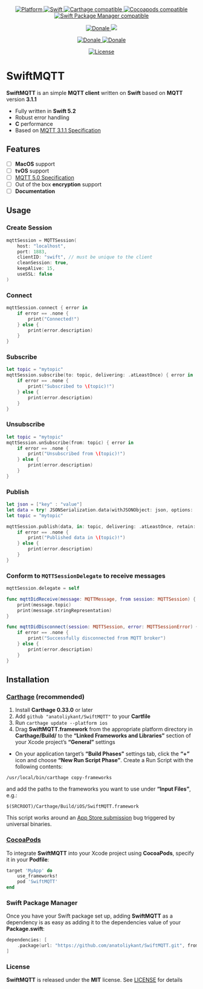 <p align="center">
    <a href="http://cocoadocs.org/docsets/SwiftyVK">
        <img src="https://img.shields.io/badge/Platform-iOS-lightgrey.svg" alt="Platform">
    </a>
    <a href="https://developer.apple.com/swift/">
        <img src="https://img.shields.io/badge/Swift-5.2.0-orange.svg?style=flat" alt="Swift">
    </a>
    <a href="https://github.com/Carthage/Carthage">
        <img alt="Carthage compatible" src="https://img.shields.io/badge/Carthage-%E2%9C%93-brightgreen.svg?style=flat"/>
    </a>  
    <a href="http://cocoapods.org/pods/SwiftMQTT">
        <img src="https://img.shields.io/cocoapods/v/SwiftMQTT.svg?style=flat" alt="Cocoapods compatible">
    </a>
    <a href="https://github.com/apple/swift-package-manager">
        <img alt="Swift Package Manager compatible" src="https://img.shields.io/badge/SPM-%E2%9C%93-brightgreen.svg?style=flat"/>
    </a>
</p>
<p align="center">
    <a href="https://github.com/anatoliykant/SwiftMQTT/actions?query=event%3Apush+branch%3Adevelop">
        <img src="https://github.com/anatoliykant/SwiftMQTT/workflows/Swift/badge.svg?branch=develop" alt="Donale">
   </a>   
   <a href="https://codecov.io/gh/anatoliykant/SwiftMQTT">
        <img src="https://codecov.io/gh/anatoliykant/SwiftMQTT/branch/develop/graph/badge.svg" />
    </a>
</p>
<p align="center">
    <a href="https://twitter.com/intent/tweet?text=Wow:&url=https%3A%2F%2Fgithub.com%2Fanatoliykant%2FSwiftMQTT">
        <img src="https://img.shields.io/twitter/url?style=social&url=https%3A%2F%2Ftwitter.com%2FKantAnatoliy" alt="Donale">
   </a>
   <a href="https://paypal.me/kantAnatoliy?locale.x=ru_RU">
        <img src="https://img.shields.io/badge/Donate-💰-lightblue.svg" alt="Donale">
   </a>
</p>
<p align="center">
    <a href="./LICENSE.txt">
        <img src="https://img.shields.io/badge/license-MIT-lightgrey.svg" alt="License">
    </a>
</p>

# SwiftMQTT

**SwiftMQTT** is an simple **MQTT client** written on **Swift** based on **MQTT** version **3.1.1**

* Fully written in **Swift 5.2**
* Robust error handling
* **C** performance
* Based on [MQTT 3.1.1 Specification](http://docs.oasis-open.org/mqtt/mqtt/v3.1.1/os/mqtt-v3.1.1-os.html)

## Features

- [ ] **MacOS** support
- [ ] **tvOS** support
- [ ] [MQTT 5.0 Specification](http://docs.oasis-open.org/mqtt/mqtt/v5.0/mqtt-v5.0.html)
- [ ] Out of the box **encryption** support
- [ ] **Documentation**

## Usage

### Create Session
```swift
mqttSession = MQTTSession(
	host: "localhost",
	port: 1883,
	clientID: "swift", // must be unique to the client
	cleanSession: true,
	keepAlive: 15,
	useSSL: false
)
```

### Connect
```swift
mqttSession.connect { error in
    if error == .none {
        print("Connected!")
    } else {
        print(error.description)
    }
}
```

### Subscribe
```swift
let topic = "mytopic" 
mqttSession.subscribe(to: topic, delivering: .atLeastOnce) { error in
    if error == .none {
        print("Subscribed to \(topic)!")
    } else {
        print(error.description)
    }
}
```

### Unsubscribe
```swift
let topic = "mytopic"
mqttSession.unSubscribe(from: topic) { error in
    if error == .none {
        print("Unsubscribed from \(topic)!")
    } else {
        print(error.description)
    }
}
```

### Publish

```swift
let json = ["key" : "value"]
let data = try! JSONSerialization.data(withJSONObject: json, options: .prettyPrinted)
let topic = "mytopic"

mqttSession.publish(data, in: topic, delivering: .atLeastOnce, retain: false) { error in
    if error == .none {
        print("Published data in \(topic)!")
    } else {
        print(error.description)
    }
}
```

### Conform to `MQTTSessionDelegate` to receive messages 
```swift
mqttSession.delegate = self
```
```swift
func mqttDidReceive(message: MQTTMessage, from session: MQTTSession) {
    print(message.topic)
    print(message.stringRepresentation)
}
```
```swift
func mqttDidDisconnect(session: MQTTSession, error: MQTTSessionError) {
    if error == .none {
        print("Successfully disconnected from MQTT broker")
    } else {
        print(error.description)
    }
}
```

## Installation

### [Carthage](https://github.com/Carthage/Carthage) (recommended)

1. Install **Carthage 0.33.0** or later
2. Add `github "anatoliykant/SwiftMQTT"` to your **Cartfile**
3. Run `carthage update --platform ios`
4. Drag **SwiftMQTT.framework** from the appropriate platform directory in **Carthage/Build/** to the **“Linked Frameworks and Libraries”** section of your Xcode project’s **“General”** settings

*  On your application target’s **“Build Phases”** settings tab, click the **“+”** icon and choose **“New Run Script Phase”**. Create a Run Script with the following contents:
```
/usr/local/bin/carthage copy-frameworks
```
and add the paths to the frameworks you want to use under **“Input Files”**, e.g.:
```
$(SRCROOT)/Carthage/Build/iOS/SwiftMQTT.framework
```
This script works around an [App Store submission](http://www.openradar.me/radar?id=6409498411401216) bug triggered by universal binaries.


### [CocoaPods](https://github.com/CocoaPods/CocoaPods)

To integrate **SwiftMQTT** into your Xcode project using **CocoaPods**, specify it in your **Podfile**:

````ruby
target 'MyApp' do
    use_frameworks!
    pod 'SwiftMQTT'
end
````

### Swift Package Manager

Once you have your Swift package set up, adding **SwiftMQTT** as a dependency is as easy as adding it to the dependencies value of your **Package.swift**:

```swift
dependencies: [
    .package(url: "https://github.com/anatoliykant/SwiftMQTT.git", from: "3.0.0")
]
```
### License

**SwiftMQTT** is released under the **MIT** license. See [LICENSE](https://github.com/anatoliykant/SwiftMQTT/blob/develop/LICENSE) for details
